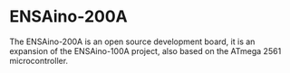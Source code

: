 # ENSAino-200A
 The ENSAino-200A is an open source development board, it is an expansion of the ENSAino-100A project, also based on the ATmega 2561 microcontroller.

